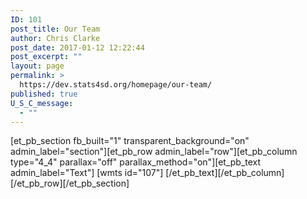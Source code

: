 ```yaml
---
ID: 101
post_title: Our Team
author: Chris Clarke
post_date: 2017-01-12 12:22:44
post_excerpt: ""
layout: page
permalink: >
  https://dev.stats4sd.org/homepage/our-team/
published: true
U_S_C_message:
  - ""
---
```

[et_pb_section fb_built="1" transparent_background="on" admin_label="section"][et_pb_row admin_label="row"][et_pb_column type="4_4" parallax="off" parallax_method="on"][et_pb_text admin_label="Text"] [wmts id="107"] [/et_pb_text][/et_pb_column][/et_pb_row][/et_pb_section]
